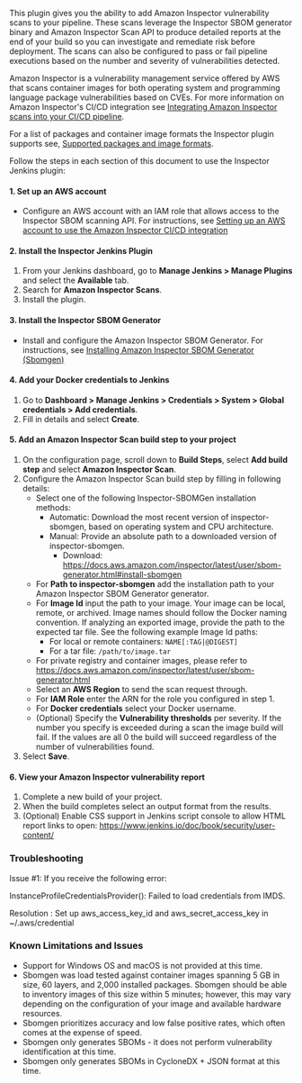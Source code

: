 This plugin gives you the ability to add Amazon Inspector vulnerability scans to your pipeline. These scans leverage the Inspector SBOM generator binary and Amazon Inspector Scan API to produce detailed reports at the end of your build so you can investigate and remediate risk before deployment. The scans can also be configured to pass or fail pipeline executions based on the number and severity of vulnerabilities detected.

Amazon Inspector is a vulnerability management service offered by AWS that scans container images for both operating system and programming language package vulnerabilities based on CVEs. For more information on Amazon Inspector's CI/CD integration see [Integrating Amazon Inspector scans into your CI/CD pipeline](https://docs.aws.amazon.com/inspector/latest/user/scanning-cicd.html).

For a list of packages and container image formats the Inspector plugin supports see, [Supported packages and image formats](https://docs.aws.amazon.com/inspector/latest/user/sbom-generator.html#sbomgen-supported).

Follow the steps in each section of this document to use the Inspector Jenkins plugin:

#### 1. Set up an AWS account
* Configure an AWS account with an IAM role that allows access to the Inspector SBOM scanning API. For instructions, see [Setting up an AWS account to use the Amazon Inspector CI/CD integration](https://docs.aws.amazon.com/inspector/latest/user/configure-cicd-account.html)

#### 2. Install the Inspector Jenkins Plugin
1. From your Jenkins dashboard, go to **Manage Jenkins > Manage Plugins** and select the **Available** tab.
2. Search for **Amazon Inspector Scans**.
3. Install the plugin.

#### 3. Install the Inspector SBOM Generator
* Install and configure the Amazon Inspector SBOM Generator. For instructions, see [Installing Amazon Inspector SBOM Generator (Sbomgen)](https://docs.aws.amazon.com/inspector/latest/user/sbom-generator.html)

#### 4. Add your Docker credentials to Jenkins
1. Go to **Dashboard > Manage Jenkins > Credentials > System > Global credentials > Add credentials**.
2. Fill in details and select **Create**.

#### 5. Add an Amazon Inspector Scan build step to your project
1. On the configuration page, scroll down to **Build Steps**, select **Add build step** and select **Amazon Inspector Scan**.
2. Configure the Amazon Inspector Scan build step by filling in following details:
    * Select one of the following Inspector-SBOMGen installation methods:
        * Automatic: Download the most recent version of inspector-sbomgen, based on operating system and CPU architecture.
        * Manual: Provide an absolute path to a downloaded version of inspector-sbomgen.
          * Download: https://docs.aws.amazon.com/inspector/latest/user/sbom-generator.html#install-sbomgen
    * For **Path to inspector-sbomgen** add the installation path to your Amazon Inspector SBOM Generator generator.
    * For **Image Id** input the path to your image. Your image can be local, remote, or archived. Image names should follow the Docker naming convention. If analyzing an exported image, provide the path to the expected tar file. See the following example Image Id paths:
        * For local or remote containers: `NAME[:TAG|@DIGEST]`
        * For a tar file: `/path/to/image.tar`
    * For private registry and container images, please refer to https://docs.aws.amazon.com/inspector/latest/user/sbom-generator.html
    * Select an **AWS Region** to send the scan request through.
    * For **IAM Role** enter the ARN for the role you configured in step 1.
    * For **Docker credentials** select your Docker username.
    * (Optional) Specify the **Vulnerability thresholds** per severity. If the number you specify is exceeded during a scan the image build will fail. If the values are all 0 the build will succeed regardless of the number of vulnerabilities found.
3. Select **Save**.

#### 6. View your Amazon Inspector vulnerability report
1. Complete a new build of your project.
2. When the build completes select an output format from the results.
3. (Optional) Enable CSS support in Jenkins script console to allow HTML report links to open: https://www.jenkins.io/doc/book/security/user-content/

### Troubleshooting

Issue #1: If you receive the following error:

InstanceProfileCredentialsProvider(): Failed to load credentials from IMDS.

Resolution : Set up aws_access_key_id and aws_secret_access_key in ~/.aws/credential

### Known Limitations and Issues

* Support for Windows OS and macOS is not provided at this time.
* Sbomgen was load tested against container images spanning 5 GB in size, 60 layers, and 2,000 installed packages. Sbomgen should be able to inventory images of this size within 5 minutes; however, this may vary depending on the configuration of your image and available hardware resources.
* Sbomgen prioritizes accuracy and low false positive rates, which often comes at the expense of speed.
* Sbomgen only generates SBOMs - it does not perform vulnerability identification at this time.
* Sbomgen only generates SBOMs in CycloneDX + JSON format at this time.
